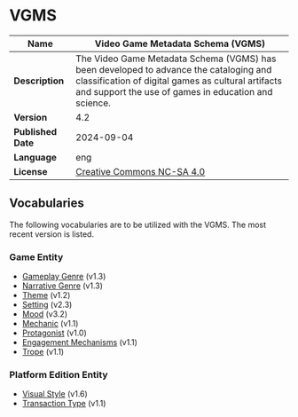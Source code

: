 # VGMS

| **Name**           | Video Game Metadata Schema (VGMS)                                                                                                                                                                   |
|--------------------|-----------------------------------------------------------------------------------------------------------------------------------------------------------------------------------------------------|
| **Description**    | The Video Game Metadata Schema (VGMS) has been developed to advance the cataloging and classification of digital games as cultural artifacts and support the use of games in education and science. |
| **Version**        | 4.2                                                                                                                                                                                               |
| **Published Date** | 2024-09-04                                                                                                                                                                                          |
| **Language**       | eng                                                                                                                                                                                                 |
| **License**        | [Creative Commons NC-SA 4.0](https://creativecommons.org/licenses/by-nc-sa/4.0/) |


## Vocabularies

The following vocabularies are to be utilized with the VGMS. The most recent version is listed.
### Game Entity

- [Gameplay Genre](https://github.com/uwgamergroup/vocabulary-gameplay-genre) (v1.3)
- [Narrative Genre](https://github.com/uwgamergroup/vocabulary-narrative-genre) (v1.3)
- [Theme](https://github.com/uwgamergroup/vocabulary-theme) (v1.2)
- [Setting](https://github.com/uwgamergroup/vocabulary-setting) (v2.3)
- [Mood](https://github.com/uwgamergroup/vocabulary-mood) (v3.2)
- [Mechanic](https://github.com/uwgamergroup/vocabulary-mechanics) (v1.1)
- [Protagonist](https://github.com/uwgamergroup/vocabulary-protagonist) (v1.0)
- [Engagement Mechanisms](https://github.com/uwgamergroup/vocabulary-engagement-mechanisms) (v1.1)
- [Trope](https://github.com/uwgamergroup/vocabulary-tropes) (v1.1)

### Platform Edition Entity
- [Visual Style](https://github.com/uwgamergroup/vocabulary-visual-style) (v1.6)
- [Transaction Type](https://github.com/uwgamergroup/vocabulary-transaction-type) (v1.1)
